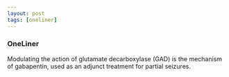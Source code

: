 ```yaml
---
layout: post
tags: [oneliner]
---
```



### OneLiner

Modulating the action of glutamate decarboxylase (GAD) is the mechanism of gabapentin, used as an adjunct treatment for partial seizures.
